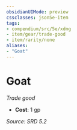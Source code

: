 ```yaml
---
obsidianUIMode: preview
cssclasses: json5e-item
tags:
- compendium/src/5e/xdmg
- item/gear/trade-good
- item/rarity/none
aliases: 
- "Goat"
---
```

# Goat
*Trade good*  

- **Cost**: 1 gp

*Source: SRD 5.2*